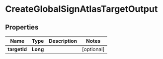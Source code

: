 

# CreateGlobalSignAtlasTargetOutput


## Properties

Name | Type | Description | Notes
------------ | ------------- | ------------- | -------------
**targetId** | **Long** |  |  [optional]



